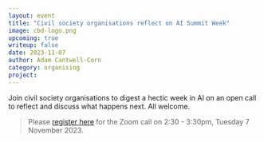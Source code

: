 ```yaml
---
layout: event
title: "Civil society organisations reflect on AI Summit Week"
image: cbd-logo.png
upcoming: true
writeup: false
date: 2023-11-07
author: Adam Cantwell-Corn
category: organising
project: 
---
```


Join civil society organisations to digest a hectic week in AI on an open call to reflect and discuss what happens next. All welcome.

> Please [register here](https://us06web.zoom.us/meeting/register/tZ0sdO6rrz0rHNGPBcht_dkc7_n9GHXo5qlR) for the Zoom call on 2:30 - 3:30pm, Tuesday 7 November 2023.